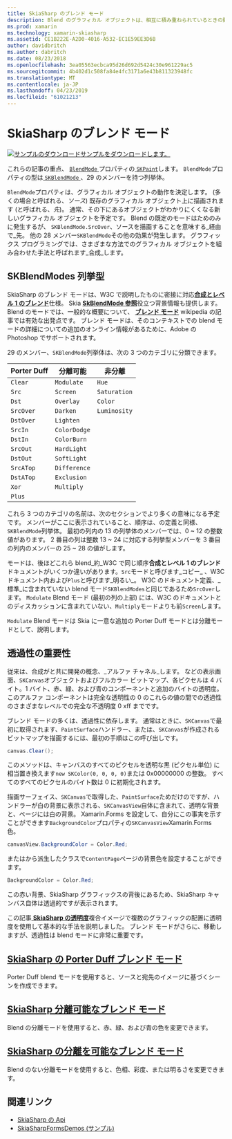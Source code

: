```yaml
---
title: SkiaSharp のブレンド モード
description: Blend のグラフィカル オブジェクトは、相互に積み重ねられているときの動作を定義するモードを使用。
ms.prod: xamarin
ms.technology: xamarin-skiasharp
ms.assetid: CE1B222E-A2D0-4016-A532-EC1E59EE3D6B
author: davidbritch
ms.author: dabritch
ms.date: 08/23/2018
ms.openlocfilehash: 3ea05563ecbca95d26d692d5424c30e961229ac5
ms.sourcegitcommit: 4b402d1c508fa84e4fc3171a6e43b811323948fc
ms.translationtype: MT
ms.contentlocale: ja-JP
ms.lasthandoff: 04/23/2019
ms.locfileid: "61021213"
---
```

# <a name="skiasharp-blend-modes"></a>SkiaSharp のブレンド モード

[![サンプルのダウンロード](~/media/shared/download.png)サンプルをダウンロードします。](https://developer.xamarin.com/samples/xamarin-forms/SkiaSharpForms/Demos/)

これらの記事の重点、 [ `BlendMode` ](xref:SkiaSharp.SKPaint.BlendMode)プロパティの[ `SKPaint`](xref:SkiaSharp.SKPaint)します。 `BlendMode`プロパティの型は[ `SKBlendMode` ](xref:SkiaSharp.SKBlendMode)、29 のメンバーを持つ列挙体。

`BlendMode`プロパティは、グラフィカル オブジェクトの動作を決定します。 (多くの場合と呼ばれる、_ソース_) 既存のグラフィカル オブジェクト上に描画されます (と呼ばれる、_先_)。 通常、その下にあるオブジェクトがわかりにくくなる新しいグラフィカル オブジェクトを予定です。 Blend の既定のモードはためのみに発生するが、 `SKBlendMode.SrcOver`、ソースを描画することを意味する_経由で_先。 他の 28 メンバー`SKBlendMode`その他の効果が発生します。 グラフィックス プログラミングでは、さまざまな方法でのグラフィカル オブジェクトを組み合わせた手法と呼ばれます_合成_します。

## <a name="the-skblendmodes-enumeration"></a>SKBlendModes 列挙型

SkiaSharp のブレンド モードは、W3C で説明したものに密接に対応[**合成とレベル 1 のブレンド**](https://www.w3.org/TR/compositing-1/)仕様。 Skia [ **SkBlendMode 参照**](https://skia.org/user/api/SkBlendMode_Reference)役立つ背景情報も提供します。 Blend のモードでは、一般的な概要について、 [**ブレンド モード**](https://en.wikipedia.org/wiki/Blend_modes) wikipedia の記事では有効な出発点です。 ブレンド モードは、そのコンテキストでの blend モードの詳細についての追加のオンライン情報があるために、Adobe の Photoshop でサポートされます。

29 のメンバー、`SKBlendMode`列挙体は、次の 3 つのカテゴリに分類できます。

| Porter Duff | 分離可能    | 非分離 |
| ----------- | ------------ | ------------- |
| `Clear`     | `Modulate`   | `Hue`         |
| `Src`       | `Screen`     | `Saturation`  |
| `Dst`       | `Overlay`    | `Color`       |
| `SrcOver`   | `Darken`     | `Luminosity`  |
| `DstOver`   | `Lighten`    |               |
| `SrcIn`     | `ColorDodge` |               |
| `DstIn`     | `ColorBurn`  |               |
| `SrcOut`    | `HardLight`  |               |
| `DstOut`    | `SoftLight`  |               |
| `SrcATop`   | `Difference` |               |
| `DstATop`   | `Exclusion`  |               |
| `Xor`       | `Multiply`   |               |
| `Plus`      |              |               |

これら 3 つのカテゴリの名前は、次のセクションでより多くの意味になる予定です。 メンバーがここに表示されていること、順序は、の定義と同様、`SKBlendMode`列挙体。 最初の列内の 13 の列挙体のメンバーでは、0 ~ 12 の整数値があります。 2 番目の列は整数 13 ~ 24 に対応する列挙型メンバーを 3 番目の列内のメンバーの 25 ~ 28 の値がします。

モードは、後ほどこれら blend_約_W3C で同じ順序**合成とレベル 1 のブレンド**ドキュメントがいくつか違いがあります。`Src`モードと呼びます_コピー_ 、W3C ドキュメント内および`Plus`と呼びます_明るい_。 W3C のドキュメント定義、_標準_に含まれていない blend モード`SKBlendModes`と同じであるため`SrcOver`します。 `Modulate` Blend モード (最初の列の上部) には、W3C のドキュメントとのディスカッションに含まれていない、`Multiply`モードよりも前`Screen`します。

`Modulate` Blend モードは Skia に一意な追加の Porter Duff モードとは分離モードとして、説明します。

## <a name="the-importance-of-transparency"></a>透過性の重要性

従来は、合成がと共に開発の概念、_アルファ チャネル_します。 などの表示画面、`SKCanvas`オブジェクトおよびフルカラー ビットマップ、各ピクセルは 4 バイト。1 バイト、赤、緑、および青のコンポーネントと追加のバイトの透明度。 このアルファ コンポーネントは完全な透明性の 0 のこれらの値の間での透過性のさまざまなレベルでの完全な不透明度 0 xff までです。

ブレンド モードの多くは、透過性に依存します。 通常はときに、`SKCanvas`で最初に取得されます、`PaintSurface`ハンドラー、または、`SKCanvas`が作成されるビットマップを描画するには、最初の手順はこの呼び出しです。

```csharp
canvas.Clear();
```

このメソッドは、キャンバスのすべてのピクセルを透明な黒 (ピクセル単位) に相当置き換えます`new SKColor(0, 0, 0, 0)`または 0x00000000 の整数。 すべてのすべてのピクセルのバイト数は 0 に初期化されます。

描画サーフェイス、`SKCanvas`で取得した、`PaintSurface`ためだけのですが、ハンドラーが白の背景に表示される、`SKCanvasView`自体に含まれて、透明な背景と、ページには白の背景。 Xamarin.Forms を設定して、自分にこの事実を示すことができます`BackgroundColor`プロパティの`SKCanvasView`Xamarin.Forms 色。

```csharp
canvasView.BackgroundColor = Color.Red;
```

またはから派生したクラスで`ContentPage`ページの背景色を設定することができます。

```csharp
BackgroundColor = Color.Red;
```

この赤い背景、SkiaSharp グラフィックスの背後にあるため、SkiaSharp キャンバス自体は透過的ですが表示されます。

この記事[ **SkiaSharp の透明度**](../../basics/transparency.md)複合イメージで複数のグラフィックの配置に透明度を使用して基本的な手法を説明しました。 ブレンド モードがさらに、移動しますが、透過性は blend モードに非常に重要です。 

## <a name="skiasharp-porter-duff-blend-modesporter-duffmd"></a>[SkiaSharp の Porter Duff ブレンド モード](porter-duff.md)

Porter Duff blend モードを使用すると、ソースと宛先のイメージに基づくシーンを作成できます。

## <a name="skiasharp-separable-blend-modesseparablemd"></a>[SkiaSharp 分離可能なブレンド モード](separable.md)

Blend の分離モードを使用すると、赤、緑、および青の色を変更できます。

## <a name="skiasharp-non-separable-blend-modesnon-separablemd"></a>[SkiaSharp の分離を可能なブレンド モード](non-separable.md)

Blend のない分離モードを使用すると、色相、彩度、または明るさを変更できます。

## <a name="related-links"></a>関連リンク

- [SkiaSharp の Api](https://docs.microsoft.com/dotnet/api/skiasharp)
- [SkiaSharpFormsDemos (サンプル)](https://developer.xamarin.com/samples/xamarin-forms/SkiaSharpForms/Demos/)
